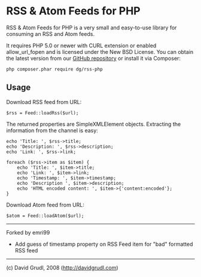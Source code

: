 RSS & Atom Feeds for PHP
========================

RSS & Atom Feeds for PHP is a very small and easy-to-use library for consuming an RSS and Atom feeds.

It requires PHP 5.0 or newer with CURL extension or enabled allow_url_fopen
and is licensed under the New BSD License. You can obtain the latest version from
our [GitHub repository](http://github.com/dg/rss-php) or install it via Composer:

	php composer.phar require dg/rss-php


Usage
-----

Download RSS feed from URL:

	$rss = Feed::loadRss($url);

The returned properties are SimpleXMLElement objects. Extracting
the information from the channel is easy:

	echo 'Title: ', $rss->title;
	echo 'Description: ', $rss->description;
	echo 'Link: ', $rss->link;

	foreach ($rss->item as $item) {
		echo 'Title: ', $item->title;
		echo 'Link: ', $item->link;
		echo 'Timestamp: ', $item->timestamp;
		echo 'Description ', $item->description;
		echo 'HTML encoded content: ', $item->{'content:encoded'};
	}

Download Atom feed from URL:

	$atom = Feed::loadAtom($url);

-----
Forked by emri99
- Add guess of timestamp property on RSS Feed item for "bad" formatted RSS feed

-----
(c) David Grudl, 2008 (http://davidgrudl.com)
